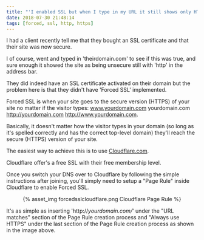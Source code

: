 ```yaml
---
title: "'I enabled SSL but when I type in my URL it still shows only HTTP'"
date: 2018-07-30 21:48:14
tags: [forced, ssl, http, https]
---
```


I had a client recently tell me that they bought an SSL certificate and that their site was now secure.

I of course, went and typed in 'theirdomain.com' to see if this was true, and sure enough it showed the site as being unsecure still with 'http' in the address bar.

They did indeed have an SSL certificate activated on their domain but the problem here is that they didn't have 'Forced SSL' implemented.

Forced SSL is when your site goes to the secure version (HTTPS) of your site no matter if the visitor types:
www.yourdomain.com
yourdomain.com
http://yourdomain.com
http://www.yourdomain.com. 

Basically, it doesn't matter how the visitor types in your domain (so long as it's spelled correctly and has the correct top-level domain) they'll reach the secure (HTTPS) version of your site.

The easiest way to achieve this is to use [Cloudflare.com](cloudflare.com).

Cloudflare offer's a free SSL with their free membership level.

Once you switch your DNS over to Cloudflare by following the simple instructions after joining, you'll simply need to setup a "Page Rule" inside Cloudflare to enable Forced SSL.

<center>{% asset_img forcedsslcloudflare.png Cloudflare Page Rule %}</center>

It's as simple as inserting 'http://*yourdomain.com/*' under the "URL matches" section of the Page Rule creation process and "Always use HTTPS" under the last section of the Page Rule creation process as shown in the image above.